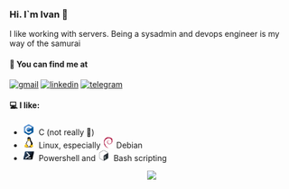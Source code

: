 ### Hi. I`m Ivan 🤘

I like working with servers. Being a sysadmin and devops engineer is my way of the samurai

#### 📩 You can find me at

[![gmail](https://img.shields.io/badge/Gmail-D14836?style=for-the-badge&logo=gmail&logoColor=white)](mailto:rjrisen@gmail.com)
[![linkedin](https://img.shields.io/badge/LinkedIn-0077B5?style=for-the-badge&logo=linkedin&logoColor=white)](https://www.linkedin.com/in/ivan-galyamin-0b47ab296/)
[![telegram](https://img.shields.io/badge/Telegram-2CA5E0?style=for-the-badge&logo=telegram&logoColor=white)](https://t.me/RisenYT)

#### 💻 I like:

+ <img src="https://github.com/devicons/devicon/blob/master/icons/c/c-original.svg" title="C" alt="C" width="20" height="20"/>&nbsp; C (not really 🤫)
+ <img src="https://github.com/devicons/devicon/blob/master/icons/linux/linux-original.svg" title="Linux" alt="Linux" width="20" height="20"/>&nbsp; Linux, especially <img src="https://github.com/devicons/devicon/blob/master/icons/debian/debian-original.svg" title="Debian" alt="Linux" width="20" height="20"/> Debian
+ <img src="https://github.com/devicons/devicon/blob/master/icons/powershell/powershell-original.svg" title="Powershell" alt="Powershell" width="20" height="20"/>&nbsp; Powershell and <img src="https://github.com/devicons/devicon/blob/master/icons/bash/bash-original.svg" title="Bash" alt="Bash" width="20" height="20"/>&nbsp; Bash scripting

<div id="header" align="center">
<img src="https://risenhome.xyz/images/1gap.gif" width="200" height=""/>
</div>
